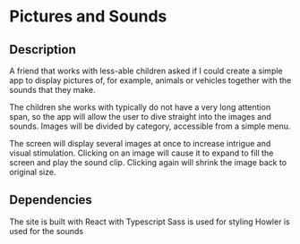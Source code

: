 # Pictures and Sounds

## Description 

A friend that works with less-able children asked if I could create a simple app to display pictures of, for example, animals or vehicles together with the sounds that they make. 

The children she works with typically do not have a very long attention span, so the app will allow the user to dive straight into the images and sounds. Images will be divided by category, accessible from a simple menu. 

The screen will display several images at once to increase intrigue and visual stimulation. Clicking on an image will cause it to expand to fill the screen and play the sound clip. Clicking again will shrink the image back to original size.

## Dependencies

The site is built with React with Typescript
Sass is used for styling
Howler is used for the sounds

